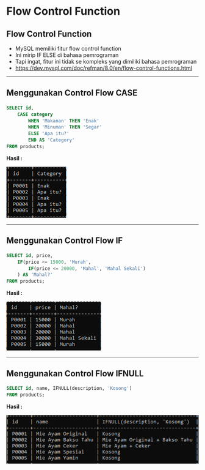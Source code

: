 # Flow Control Function

## Flow Control Function

- MySQL memiliki fitur flow control function
- Ini mirip IF ELSE di bahasa pemrograman
- Tapi ingat, fitur ini tidak se kompleks yang dimiliki bahasa pemrograman
- https://dev.mysql.com/doc/refman/8.0/en/flow-control-functions.html

---

## Menggunakan Control Flow CASE

```sql
SELECT id,
    CASE category
        WHEN 'Makanan' THEN 'Enak'
        WHEN 'Minuman' THEN 'Segar'
        ELSE 'Apa itu?'
        END AS 'Category'
FROM products;
```

**Hasil :**

![1](../assets/img/27/1.PNG)

---

## Menggunakan Control Flow IF

```sql
SELECT id, price,
    IF(price <= 15000, 'Murah',
        IF(price <= 20000, 'Mahal', 'Mahal Sekali')
    ) AS 'Mahal?'
FROM products;
```

**Hasil :**

![2](../assets/img/27/2.PNG)

---

## Menggunakan Control Flow IFNULL

```sql
SELECT id, name, IFNULL(description, 'Kosong')
FROM products;
```

**Hasil :**

![3](../assets/img/27/3.PNG)
